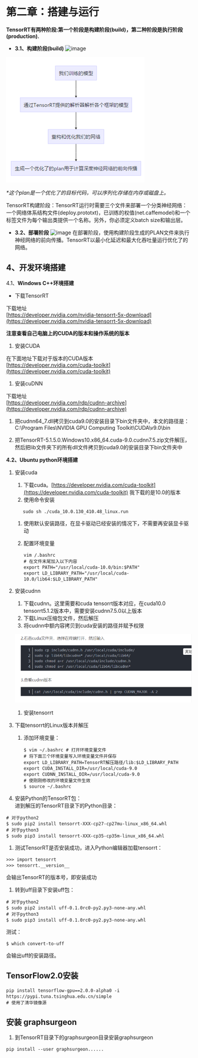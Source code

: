 # 第二章：搭建与运行

**TensorRT有两种阶段:第一个阶段是构建阶段\(build\)，第二种阶段是执行阶段\(production\).**

* **3.1、构建阶段\(build\)**
  ![image](https://note.youdao.com/yws/public/resource/a48e105e9dcf98f685bf69937a8ead17/xmlnote/A4A6EF17A0964F89A22BC732A5C19F2D/16563)

![](/Image/专业技能/TensorRT/TensorRT运行流程.png)

_\*这个plan是一个优化了的目标代码，可以序列化存储在内存或磁盘上。_

TensorRT构建阶段：TensorRT运行时需要三个文件来部署一个分类神经网络：一个网络体系结构文件\(deploy.prototxt\)，已训练的权值\(net.caffemodel\)和一个标签文件为每个输出类提供一个名称。另外，你必须定义batch size和输出层。

* **3.2、部署阶段**
  ![image](https://note.youdao.com/yws/public/resource/a48e105e9dcf98f685bf69937a8ead17/xmlnote/46743F3868424F70A8D4889F0B8F5EBF/16565)
  在部署阶段，使用构建阶段生成的PLAN文件来执行神经网络的前向传播。TensorRT以最小化延迟和最大化吞吐量运行优化了的网络。

## 4、开发环境搭建

4.1、**Windows C++环境搭建**

* 下载TensorRT

下载地址  
[https://developer.nvidia.com/nvidia-tensorrt-5x-download](https://developer.nvidia.com/nvidia-tensorrt-5x-download)

**注意查看自己电脑上的CUDA的版本和操作系统的版本**

1. 安装CUDA

在下面地址下载对于版本的CUDA版本  
[https://developer.nvidia.com/cuda-toolkit](https://developer.nvidia.com/cuda-toolkit)

1. 安装cuDNN

下载地址  
[https://developer.nvidia.com/rdp/cudnn-archive](https://developer.nvidia.com/rdp/cudnn-archive)

1. 把cudnn64\_7.dll拷贝到cuda9.0的安装目录下bin文件夹中，本文的路径是：C:\Program Files\NVIDIA GPU Computing Toolkit\CUDA\v9.0\bin

2. 把TensorRT-5.1.5.0.Windows10.x86\_64.cuda-9.0.cudnn7.5.zip文件解压，然后把lib文件夹下的所有dll文件拷贝到cuda9.0的安装目录下bin文件夹中

**4.2、Ubuntu python环境搭建**

1. 安装cuda  
   1. 下载cuda。[https://developer.nvidia.com/cuda-toolkit](https://developer.nvidia.com/cuda-toolkit) 我下载的是10.0的版本  
   2. 使用命令安装

   ```
      sudo sh ./cuda_10.0.130_410.48_linux.run
   ```

   1. 使用默认安装路径，在显卡驱动已经安装的情况下，不需要再安装显卡驱动

   2. 配置环境变量

      ```
      vim /.bashrc
      # 在文件末尾加入以下内容
      export PATH="/usr/local/cuda-10.0/bin:$PATH"
      export LD_LIBRARY_PATH="/usr/local/cuda-10.0/lib64:$LD_LIBRARY_PATH"
      ```

2. 安装cudnn  
   1. 下载cudnn。这里需要和cuda tensorrt版本对应，在cuda10.0 tensorrt5.1.2版本中，需要安装cudnn7.5.0以上版本  
   2. 下载Linux压缩包文件，然后解压  
   3. 将cudnn中额内容拷贝到cuda安装的路径并赋予权限

   ![](/Image/专业技能/TensorRT/cudnn安装.png)

   1. 安装tensorrt

3. 下载tensorrt的Linux版本并解压

   1. 添加环境变量：

      ```
      $ vim ~/.bashrc # 打开环境变量文件
      # 将下面三个环境变量写入环境变量文件并保存
      export LD_LIBRARY_PATH=TensorRT解压路径/lib:$LD_LIBRARY_PATH
      export CUDA_INSTALL_DIR=/usr/local/cuda-9.0
      export CUDNN_INSTALL_DIR=/usr/local/cuda-9.0
      # 使刚刚修改的环境变量文件生效
      $ source ~/.bashrc
      ```

4. 安装Python的TensorRT包：  
   进到解压的TensorRT目录下的Python目录：

```
# 对于python2
$ sudo pip2 install tensorrt-XXX-cp27-cp27mu-linux_x86_64.whl
# 对于python3
$ sudo pip3 install tensorrt-XXX-cp35-cp35m-linux_x86_64.whl
```

1. 测试TensorRT是否安装成功，进入Python编辑器加载tensorrt：

```
>>> import tensorrt
>>> tensorrt.__version__
```

会输出TensorRT的版本号，即安装成功

1. 转到uff目录下安装uff包：

```
# 对于python2
$ sudo pip2 install uff-0.1.0rc0-py2.py3-none-any.whl
# 对于python3
$ sudo pip3 install uff-0.1.0rc0-py2.py3-none-any.whl
```

测试：

```
$ which convert-to-uff
```

会输出uff的安装路径。

## TensorFlow2.0安装

```
pip install tensorflow-gpu==2.0.0-alpha0 -i https://pypi.tuna.tsinghua.edu.cn/simple
# 使用了清华镜像源
```

## 安装 graphsurgeon

1. 到TensorRT目录下的graphsurgeon目录安装graphsurgeon

```
pip install --user graphsurgeon......
```



